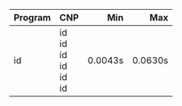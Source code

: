 Program | CNP | Min | Max
--- | --- | ---: | ---:
id | id<br/>id<br/>id<br/>id<br/>id<br/>id | 0.0043s | 0.0630s
